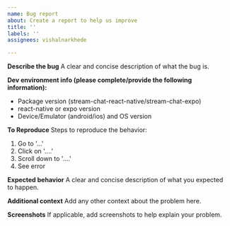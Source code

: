 ```yaml
---
name: Bug report
about: Create a report to help us improve
title: ''
labels: ''
assignees: vishalnarkhede

---
```


<!--
PLEASE READ THIS BEFORE PROCEEDING:

Did you check cookbook? - https://github.com/GetStream/stream-chat-react-native/blob/master/docs/cookbook.md

If you are looking for an answer to "how to implement/do ... using xx component?" question, cookbook would be a nice place to start. We are constantly trying to update cookbook with different examples of use-cases/customisations of components. If you can't find an answer there, please leave a comment here - https://github.com/GetStream/stream-chat-react-native/issues/184 and I will try to add/include a sample code or example  as soon as possible to cookbook. This way it can help the other devs who are looking for same answer. Also if you have some feedback regarding cookbook, please don't hesitate to comment there.

Your co-operation is really-really appreciated in this manner. Thanks and happy coding :)
-->

**Describe the bug**
A clear and concise description of what the bug is.

**Dev environment info (please complete/provide the following information):**

- Package version (stream-chat-react-native/stream-chat-expo)
- react-native or expo version
- Device/Emulator (android/ios) and OS version

**To Reproduce**
Steps to reproduce the behavior:

1. Go to '...'
2. Click on '....'
3. Scroll down to '....'
4. See error

**Expected behavior**
A clear and concise description of what you expected to happen.

**Additional context**
Add any other context about the problem here.

**Screenshots**
If applicable, add screenshots to help explain your problem.
